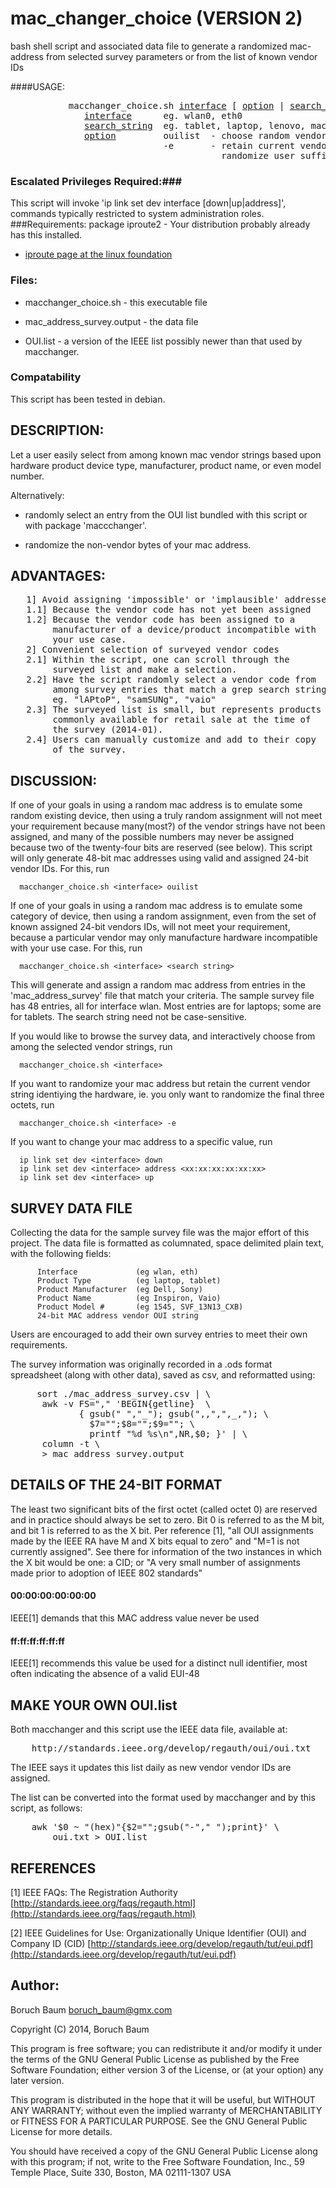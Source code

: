 mac_changer_choice (VERSION 2)
==================

bash shell script and associated data file to generate a
randomized mac-address from selected survey parameters or
from the list of known vendor IDs

####USAGE:
<pre>
           macchanger_choice.sh <u>interface</u> [ <u>option</u> | <u>search_string</u> ]
              <u>interface</u>      eg. wlan0, eth0
              <u>search_string</u>  eg. tablet, laptop, lenovo, mac\n\
              <u>option</u>         ouilist  - choose random vendor from IEEE list
                             -e       - retain current vendor string and
                                        randomize user suffix three octets
</pre>

### Escalated Privileges Required:###
This script will invoke 'ip link set dev interface [down|up|address]',
commands typically restricted to system administration roles.
###Requirements:
package iproute2 -  Your distribution probably already has this installed.

* [iproute page at the linux foundation](http://www.linuxfoundation.org/collaborate/workgroups/networking/iproute2)

### Files:
* macchanger_choice.sh - this executable file

* mac_address_survey.output - the data file

* OUI.list - a version of the IEEE list possibly newer than that used by macchanger.

### Compatability
This script has been tested in debian.

DESCRIPTION:
------------
Let a user easily select from among known mac vendor
   strings based upon hardware product device type,
   manufacturer, product name, or even model number.

Alternatively:

* randomly select an entry from the OUI list bundled with this script or with package 'maccchanger'.

* randomize the non-vendor bytes of your mac address.

ADVANTAGES:
-----------
<pre>
   1] Avoid assigning 'impossible' or 'implausible' addresses
   1.1] Because the vendor code has not yet been assigned
   1.2] Because the vendor code has been assigned to a
        manufacturer of a device/product incompatible with
        your use case.
   2] Convenient selection of surveyed vendor codes
   2.1] Within the script, one can scroll through the
        surveyed list and make a selection.
   2.2] Have the script randomly select a vendor code from
        among survey entries that match a grep search string
        eg. "lAPtoP", "samSUNg", "vaio"
   2.3] The surveyed list is small, but represents products
        commonly available for retail sale at the time of
        the survey (2014-01).
   2.4] Users can manually customize and add to their copy
        of the survey.
</pre>

DISCUSSION:
-----------
If one of your goals in using a random mac address is
   to emulate some random existing device, then using a
   truly random assignment will not meet your requirement
   because many(most?) of the vendor strings have not
   been assigned, and many of the possible numbers may
   never be assigned because two of the twenty-four bits
   are reserved (see below). This script will only
   generate 48-bit mac addresses using valid and assigned
   24-bit vendor IDs. For this, run

      macchanger_choice.sh <interface> ouilist

   If one of your goals in using a random mac address is
   to emulate some category of device, then using a
   random assignment, even from the set of known assigned
   24-bit vendors IDs,  will not meet your requirement,
   because a particular vendor may only manufacture
   hardware incompatible with your use case. For this, run

      macchanger_choice.sh <interface> <search string>

   This will generate and assign a random mac address from
   entries in the 'mac_address_survey' file that match
   your criteria. The sample survey file has 48 entries,
   all for interface wlan. Most entries are for laptops;
   some are for tablets. The search string need not be
   case-sensitive.

   If you would like to browse the survey data, and
   interactively choose from among the selected vendor
   strings, run

      macchanger_choice.sh <interface>

   If you want to randomize your mac address but retain
   the current vendor string identiying the hardware,
   ie. you only want to randomize the final three octets,
   run

      macchanger_choice.sh <interface> -e

   If you want to change your mac address to a specific
   value, run

      ip link set dev <interface> down
      ip link set dev <interface> address <xx:xx:xx:xx:xx:xx>
      ip link set dev <interface> up

SURVEY DATA FILE
----------------
   Collecting the data for the sample survey file was
   the major effort of this project. The data file is
   formatted as columnated, space delimited plain text,
   with the following fields:

          Interface             (eg wlan, eth)
          Product Type          (eg laptop, tablet)
          Product Manufacturer  (eg Dell, Sony)
          Product Name          (eg Inspiron, Vaio)
          Product Model #       (eg 1545, SVF_13N13_CXB)
          24-bit MAC address vendor OUI string

   Users are encouraged to add their own survey
   entries to meet their own requirements.

   The survey information was originally recorded
   in a .ods format spreadsheet (along with other data),
   saved as csv, and reformatted using:
<pre>     sort ./mac_address_survey.csv | \
      awk -v FS="," 'BEGIN{getline}  \
             { gsub(" ","_"); gsub(",,",",_,"); \
               $7="";$8="";$9=""; \
               printf "%d %s\n",NR,$0; }' | \
      column -t \
      > mac_address_survey.output
</pre>
DETAILS OF THE 24-BIT FORMAT
----------------------------
The least two significant bits of the first octet
    (called octet 0) are reserved and in practice should
    always be set to zero. Bit 0 is referred to as the M
    bit, and bit 1 is referred to as the X bit. Per
    reference [1],  "all OUI assignments made by the
    IEEE RA have M and X bits equal to zero" and "M=1 is
    not currently assigned". See there for information of
    the two instances in which the X bit would be one: a
    CID; or "A very small number of assignments made
    prior to adoption of IEEE 802 standards"

#### 00:00:00:00:00:00
IEEE[1] demands that this MAC address value never be used

#### ff:ff:ff:ff:ff:ff
IEEE[1] recommends this value be used for a distinct null identifier, most often indicating the absence of a valid EUI-48

MAKE YOUR OWN OUI.list
----------------------
Both macchanger and this script use the IEEE data file,
available at:

<pre>
    http://standards.ieee.org/develop/regauth/oui/oui.txt
</pre>

The IEEE says it updates this list daily as new vendor
vendor IDs are assigned.

The list can be converted into the format used by
macchanger and by this script,  as follows:
<pre>
    awk '$0 ~ "(hex)"{$2="";gsub("-"," ");print}' \
        oui.txt > OUI.list 
</pre>

REFERENCES
----------
[1] IEEE FAQs: The Registration Authority [http://standards.ieee.org/faqs/regauth.html](http://standards.ieee.org/faqs/regauth.html)

[2] IEEE Guidelines for Use: Organizationally Unique Identifier
(OUI) and Company ID (CID) [http://standards.ieee.org/develop/regauth/tut/eui.pdf](http://standards.ieee.org/develop/regauth/tut/eui.pdf)

Author:
-------
Boruch Baum <boruch_baum@gmx.com>

Copyright (C) 2014, Boruch Baum

This program is free software; you can redistribute it and/or
modify it under the terms of the GNU General Public License as
published by the Free Software Foundation; either version 3
of the License, or (at your option) any later version.

This program is distributed in the hope that it will be useful,
but WITHOUT ANY WARRANTY; without even the implied warranty of
MERCHANTABILITY or FITNESS FOR A PARTICULAR PURPOSE.  See the
GNU General Public License for more details.

You should have received a copy of the GNU General Public License
along with this program; if not, write to the Free Software
Foundation, Inc., 59 Temple Place, Suite 330, Boston, MA 02111-1307
USA
